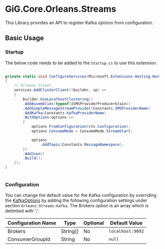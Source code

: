 # GiG.Core.Orleans.Streams

This Library provides an API to register Kafka options from configuration.

## Basic Usage

### Startup

The below code needs to be added to the `Startup.cs` to use this extension.

```csharp
		
private static void ConfigureServices(Microsoft.Extensions.Hosting.HostBuilderContext ctx, IServiceCollection services)
{
    // Orleans Client
    services.AddClusterClient((builder, sp) =>
    {
        builder.UseLocalhostClustering()
        .AddAssemblies(typeof(ISMSProviderProducerGrain))
        .AddSimpleMessageStreamProvider(Constants.SMSProviderName)
        .AddKafka(Constants.KafkaProviderName)
        .WithOptions(options =>
        {
            options.FromConfiguration(ctx.Configuration);
            options.ConsumeMode = ConsumeMode.StreamStart;

            options
                .AddTopic(Constants.MessageNamespace);
        })
        .AddJson()
        .Build();
    });
}
              
```

### Configuration

You can change the default value for the Kafka configuration by overriding the [KafkaOptions](..\src\GiG.Core.Orleans.Streams.Kafka\Configurations\KafkaOptions.cs) by adding the following configuration settings under section `Orleans:Streams:Kafka`. The Brokers option is an array which is delimited with ';'.

| Configuration Name  | Type	 | Optional | Default Value	   |
|---------------------|--------- |----------|------------------|
| Brokers			  | String[] | No	    | `localhost:9092` |
| ConsumerGroupId	  | String   | No	    | `null`           |	